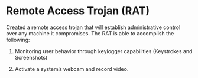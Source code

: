 # Remote Access Trojan (RAT)
Created a remote access trojan that will establish administrative control over any machine it compromises. The RAT is able to accomplish the following:

1. Monitoring user behavior through keylogger capabilities (Keystrokes and Screenshots) 

2. Activate a system’s webcam and record video. 
